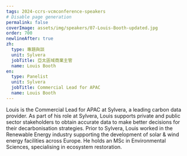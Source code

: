 ```yaml
---
tags: 2024-ccrs-vcmconference-speakers
# Disable page generation
permalink: false
coverImage: assets/img/speakers/07-Louis-Booth-updated.jpg
order: 700
newlineAfter: true
zh:
  type: 專題與談
  unit: Sylvera
  jobTitle: 亞太區域商業主管
  name: Louis Booth
en:
  type: Panelist
  unit: Sylvera
  jobTitle: Commercial Lead for APAC
  name: Louis Booth
---
```


Louis is the Commercial Lead for APAC at Sylvera, a leading carbon data provider. As part of his role at Sylvera, Louis supports private and public sector stakeholders to obtain accurate data to make better decisions for their decarbonisation strategies. Prior to Sylvera, Louis worked in the Renewable Energy industry supporting the development of solar & wind energy facilities across Europe. He holds an MSc in Environmental Sciences, specialising in ecosystem restoration.
